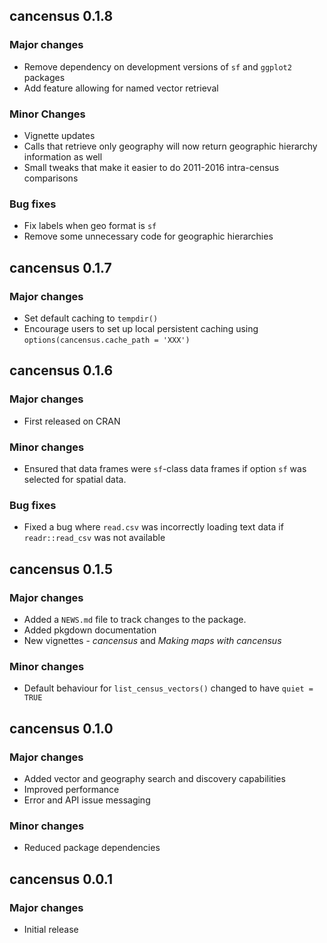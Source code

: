 ## cancensus 0.1.8

### Major changes
- Remove dependency on development versions of `sf` and `ggplot2` packages
- Add feature allowing for named vector retrieval

### Minor Changes
- Vignette updates
- Calls that retrieve only geography will now return geographic hierarchy information as well
- Small tweaks that make it easier to do 2011-2016 intra-census comparisons

### Bug fixes
- Fix labels when geo format is `sf`
- Remove some unnecessary code for geographic hierarchies

## cancensus 0.1.7

### Major changes 
- Set default caching to `tempdir()`
- Encourage users to set up local persistent caching using `options(cancensus.cache_path = 'XXX')`

## cancensus 0.1.6

### Major changes
- First released on CRAN

### Minor changes
- Ensured that data frames were `sf`-class data frames if option `sf` was selected for spatial data. 

### Bug fixes
- Fixed a bug where `read.csv` was incorrectly loading text data if `readr::read_csv` was not available 

## cancensus 0.1.5

### Major changes
- Added a `NEWS.md` file to track changes to the package.
- Added pkgdown documentation
- New vignettes - _cancensus_ and _Making maps with cancensus_

### Minor changes
- Default behaviour for `list_census_vectors()` changed to have `quiet = TRUE`

## cancensus 0.1.0

### Major changes
- Added vector and geography search and discovery capabilities
- Improved performance
- Error and API issue messaging

### Minor changes
- Reduced package dependencies

## cancensus 0.0.1

### Major changes
- Initial release
